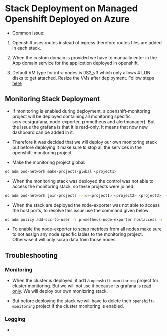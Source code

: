 # Stack Deployment on Managed Openshift Deployed on Azure


* Common issue:

1. Openshift uses routes instead of ingress therefore routes files are added in each stack.

2. When the custom domain is provided we have to manually enter in the App domain service for the application deployed in openshift.

3. Default VM type for infra nodes is DS2_v3 which only allows 4 LUN disks to get attached. Resize the VMs after deployment. Follow steps [here](volume-attach-restriction-on-azure-ocp.md)

## Monitoring Stack Deployment

* If monitoring is enabled during deployment, a openshift-monitoring project will be deployed containing all monitoring specific services(grafana, node-exporter, prometheus and alertmanager). But the issue the grafana is that it is read-only. It means that now new dashboard can be added in it.

* Therefore it was decided that we will deploy our own monitoring stack but before deploying it make sure to stop all the services in the openshift-monitoring project.

* Make the monitoring project global:

```bash
oc adm pod-network make-projects-global <project1>
```

* When the monitoring stack was deployed the control was not able to access the monitoring stack, so these projects were joined:

```bash
oc adm pod-network join-projects --to=<project1> <project2> <project3>
```

* When the stack are deployed the node-exporter was not able to access the host ports, to resolve this issue use the command given below:

```bash
oc adm policy add-scc-to-user -z prometheus-node-exporter hostaccess -n monitoring
```

* To enable the node-exporter to scrap metrices from all nodes make sure to not assign any node specific lables to the monitoring project. Otherwise it will only scrap data from those nodes.


## Troubleshooting

### Monitoring

* When the cluster is deployed, it add a `openshift-monitoring` project for cluster monitoring. But we will not use it because its grafana is [read only](https://docs.openshift.com/container-platform/4.1/monitoring/cluster-monitoring/about-cluster-monitoring.html). We will deploy our own monitoring stack.

* But before deploying the stack we will have to delete their `openshift-monitoring` project if the cluster monitoring is enabled.

### Logging

* 
